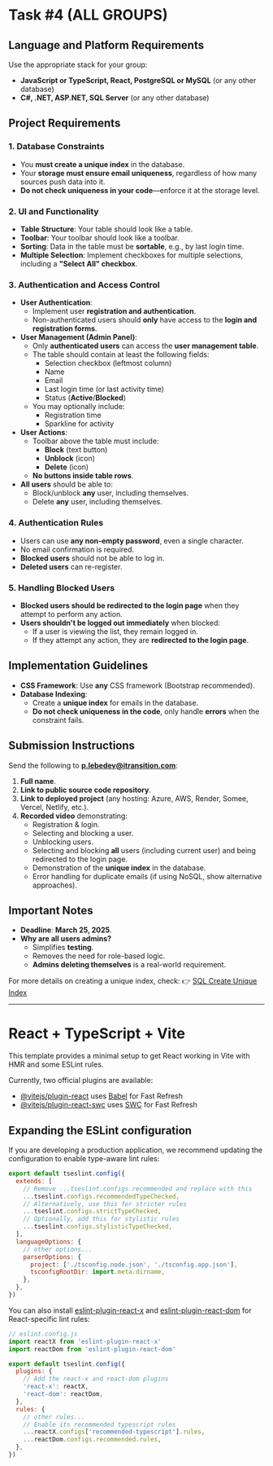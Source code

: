 # Task #4 (ALL GROUPS)

## **Language and Platform Requirements**
Use the appropriate stack for your group:

- **JavaScript or TypeScript, React, PostgreSQL or MySQL** (or any other database)
- **C#, .NET, ASP.NET, SQL Server** (or any other database)

## **Project Requirements**
### **1. Database Constraints**
- You **must create a unique index** in the database.
- Your **storage must ensure email uniqueness**, regardless of how many sources push data into it.
- **Do not check uniqueness in your code**—enforce it at the storage level.

### **2. UI and Functionality**
- **Table Structure**: Your table should look like a table.
- **Toolbar**: Your toolbar should look like a toolbar.
- **Sorting**: Data in the table must be **sortable**, e.g., by last login time.
- **Multiple Selection**: Implement checkboxes for multiple selections, including a **"Select All" checkbox**.

### **3. Authentication and Access Control**
- **User Authentication**:
  - Implement user **registration and authentication**.
  - Non-authenticated users should **only** have access to the **login and registration forms**.
- **User Management (Admin Panel)**:
  - Only **authenticated users** can access the **user management table**.
  - The table should contain at least the following fields:
    - Selection checkbox (leftmost column)
    - Name
    - Email
    - Last login time (or last activity time)
    - Status (**Active**/**Blocked**)
  - You may optionally include:
    - Registration time
    - Sparkline for activity
- **User Actions**:
  - Toolbar above the table must include:
    - **Block** (text button)
    - **Unblock** (icon)
    - **Delete** (icon)
  - **No buttons inside table rows**.
- **All users** should be able to:
  - Block/unblock **any** user, including themselves.
  - Delete **any** user, including themselves.

### **4. Authentication Rules**
- Users can use **any non-empty password**, even a single character.
- No email confirmation is required.
- **Blocked users** should not be able to log in.
- **Deleted users** can re-register.

### **5. Handling Blocked Users**
- **Blocked users should be redirected to the login page** when they attempt to perform any action.
- **Users shouldn't be logged out immediately** when blocked:
  - If a user is viewing the list, they remain logged in.
  - If they attempt any action, they are **redirected to the login page**.

## **Implementation Guidelines**
- **CSS Framework**: Use **any** CSS framework (Bootstrap recommended).
- **Database Indexing**:
  - Create a **unique index** for emails in the database.
  - **Do not check uniqueness in the code**, only handle **errors** when the constraint fails.

## **Submission Instructions**
Send the following to **p.lebedev@itransition.com**:

1. **Full name**.
2. **Link to public source code repository**.
3. **Link to deployed project** (any hosting: Azure, AWS, Render, Somee, Vercel, Netlify, etc.).
4. **Recorded video** demonstrating:
   - Registration & login.
   - Selecting and blocking a user.
   - Unblocking users.
   - Selecting and blocking **all** users (including current user) and being redirected to the login page.
   - Demonstration of the **unique index** in the database.
   - Error handling for duplicate emails (if using NoSQL, show alternative approaches).

## **Important Notes**
- **Deadline**: **March 25, 2025**.
- **Why are all users admins?**
  - Simplifies **testing**.
  - Removes the need for role-based logic.
  - **Admins deleting themselves** is a real-world requirement.

For more details on creating a unique index, check:
👉 [SQL Create Unique Index](https://www.w3schools.com/sql/sql_ref_create_unique_index.asp)

---

# React + TypeScript + Vite

This template provides a minimal setup to get React working in Vite with HMR and some ESLint rules.

Currently, two official plugins are available:

- [@vitejs/plugin-react](https://github.com/vitejs/vite-plugin-react/blob/main/packages/plugin-react/README.md) uses [Babel](https://babeljs.io/) for Fast Refresh
- [@vitejs/plugin-react-swc](https://github.com/vitejs/vite-plugin-react-swc) uses [SWC](https://swc.rs/) for Fast Refresh

## Expanding the ESLint configuration

If you are developing a production application, we recommend updating the configuration to enable type-aware lint rules:

```js
export default tseslint.config({
  extends: [
    // Remove ...tseslint.configs.recommended and replace with this
    ...tseslint.configs.recommendedTypeChecked,
    // Alternatively, use this for stricter rules
    ...tseslint.configs.strictTypeChecked,
    // Optionally, add this for stylistic rules
    ...tseslint.configs.stylisticTypeChecked,
  ],
  languageOptions: {
    // other options...
    parserOptions: {
      project: ['./tsconfig.node.json', './tsconfig.app.json'],
      tsconfigRootDir: import.meta.dirname,
    },
  },
})
```

You can also install [eslint-plugin-react-x](https://github.com/Rel1cx/eslint-react/tree/main/packages/plugins/eslint-plugin-react-x) and [eslint-plugin-react-dom](https://github.com/Rel1cx/eslint-react/tree/main/packages/plugins/eslint-plugin-react-dom) for React-specific lint rules:

```js
// eslint.config.js
import reactX from 'eslint-plugin-react-x'
import reactDom from 'eslint-plugin-react-dom'

export default tseslint.config({
  plugins: {
    // Add the react-x and react-dom plugins
    'react-x': reactX,
    'react-dom': reactDom,
  },
  rules: {
    // other rules...
    // Enable its recommended typescript rules
    ...reactX.configs['recommended-typescript'].rules,
    ...reactDom.configs.recommended.rules,
  },
})
```

